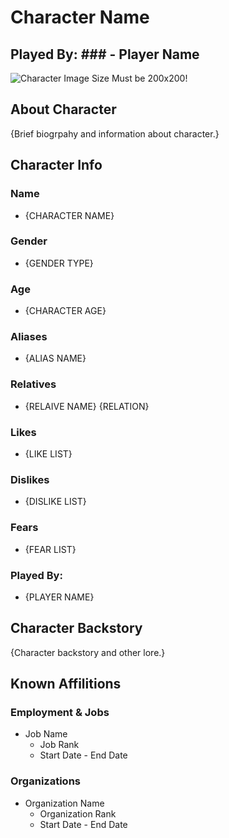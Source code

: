 # Character Name
## Played By: ### - Player Name 

![Character Image Size Must be 200x200!](https://cdn.discordapp.com/attachments/1069399090334543963/1156719485558997002/image.png?ex=6515fe78&is=6514acf8&hm=53f648ac76e841c40059b78be83d9eaaf1eaa95622b06c115d5fccac4074a8c0&)


## About Character
{Brief biogrpahy and information about character.}

## Character Info
### Name
- {CHARACTER NAME}

### Gender
- {GENDER TYPE}

### Age
- {CHARACTER AGE}

### Aliases 
- {ALIAS NAME}

### Relatives
- {RELAIVE NAME} {RELATION}

### Likes
- {LIKE LIST}

### Dislikes
- {DISLIKE LIST}

### Fears
- {FEAR LIST}

### Played By: 
- {PLAYER NAME}


## Character Backstory
{Character backstory and other lore.}

## Known Affilitions 
### Employment & Jobs
- Job Name
  - Job Rank
  - Start Date - End Date

### Organizations
- Organization Name
  - Organization Rank
  - Start Date - End Date